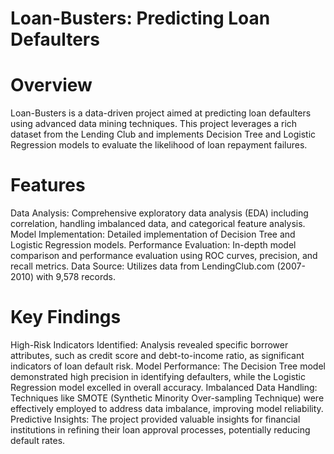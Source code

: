 # Loan-Busters: Predicting Loan Defaulters
# Overview
Loan-Busters is a data-driven project aimed at predicting loan defaulters using advanced data mining techniques. This project leverages a rich dataset from the Lending Club and implements Decision Tree and Logistic Regression models to evaluate the likelihood of loan repayment failures.

# Features<br>
Data Analysis: Comprehensive exploratory data analysis (EDA) including correlation, handling imbalanced data, and categorical feature analysis.
Model Implementation: Detailed implementation of Decision Tree and Logistic Regression models.
Performance Evaluation: In-depth model comparison and performance evaluation using ROC curves, precision, and recall metrics.
Data Source: Utilizes data from LendingClub.com (2007-2010) with 9,578 records.

# Key Findings<br>
High-Risk Indicators Identified: Analysis revealed specific borrower attributes, such as credit score and debt-to-income ratio, as significant indicators of loan default risk.
Model Performance: The Decision Tree model demonstrated high precision in identifying defaulters, while the Logistic Regression model excelled in overall accuracy.
Imbalanced Data Handling: Techniques like SMOTE (Synthetic Minority Over-sampling Technique) were effectively employed to address data imbalance, improving model reliability.
Predictive Insights: The project provided valuable insights for financial institutions in refining their loan approval processes, potentially reducing default rates.


